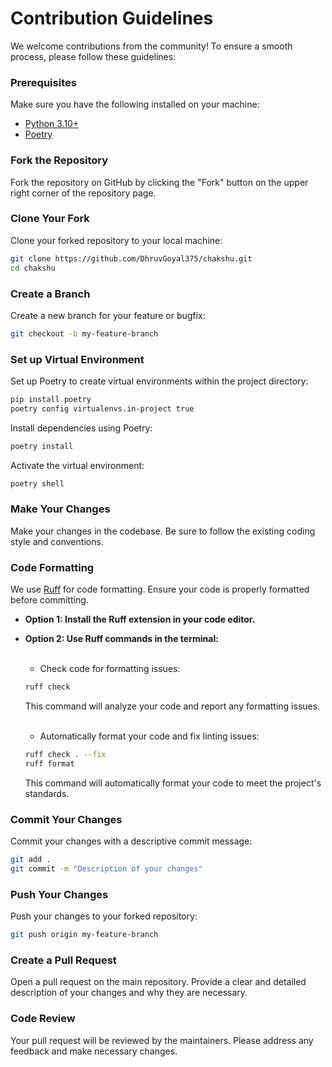 # Contribution Guidelines

We welcome contributions from the community! To ensure a smooth process, please follow these guidelines:

### Prerequisites

Make sure you have the following installed on your machine:

- [Python 3.10+](https://www.python.org/downloads/)
- [Poetry](https://python-poetry.org/docs/#installation)

### Fork the Repository

Fork the repository on GitHub by clicking the "Fork" button on the upper right corner of the repository page.

### Clone Your Fork

Clone your forked repository to your local machine:

```sh
git clone https://github.com/DhruvGoyal375/chakshu.git
cd chakshu
```

### Create a Branch

Create a new branch for your feature or bugfix:

```sh
git checkout -b my-feature-branch
```

### Set up Virtual Environment

Set up Poetry to create virtual environments within the project directory:

```sh
pip install poetry
poetry config virtualenvs.in-project true
```

Install dependencies using Poetry:

```sh
poetry install
```

Activate the virtual environment:

```sh
poetry shell
```

### Make Your Changes

Make your changes in the codebase. Be sure to follow the existing coding style and conventions.

### Code Formatting

We use [Ruff](https://github.com/charliermarsh/ruff) for code formatting. Ensure your code is properly formatted before committing.

- **Option 1: Install the Ruff extension in your code editor.**
- **Option 2: Use Ruff commands in the terminal:**

  <br>

  - Check code for formatting issues:

  ```sh
  ruff check
  ```

  This command will analyze your code and report any formatting issues.

  <br>

  - Automatically format your code and fix linting issues:

  ```sh
  ruff check . --fix
  ruff format
  ```

  This command will automatically format your code to meet the project's standards.

### Commit Your Changes

Commit your changes with a descriptive commit message:

```sh
git add .
git commit -m "Description of your changes"
```

### Push Your Changes

Push your changes to your forked repository:

```sh
git push origin my-feature-branch
```

### Create a Pull Request

Open a pull request on the main repository. Provide a clear and detailed description of your changes and why they are necessary.

### Code Review

Your pull request will be reviewed by the maintainers. Please address any feedback and make necessary changes.
